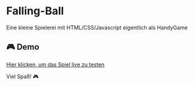 # Falling-Ball
Eine kleine Spielerei mit HTML/CSS/Javascript eigentlich als HandyGame

## 🎮 Demo
[Hier klicken, um das Spiel live zu testen](https://derlangsamealex.github.io/Falling-Ball/Falling%20Ball.html)

Viel Spaß! 🎮
